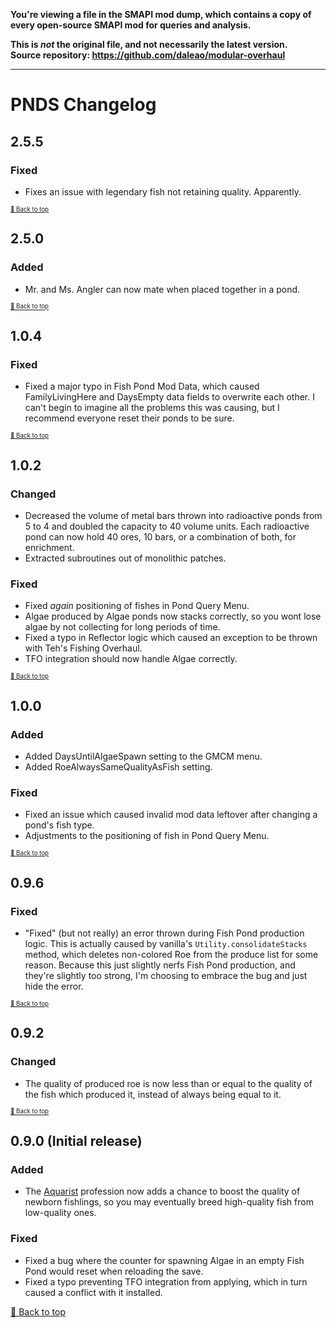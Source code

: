 **You're viewing a file in the SMAPI mod dump, which contains a copy of every open-source SMAPI mod
for queries and analysis.**

**This is _not_ the original file, and not necessarily the latest version.**  
**Source repository: https://github.com/daleao/modular-overhaul**

----

# PNDS Changelog

## 2.5.5

### Fixed

* Fixes an issue with legendary fish not retaining quality. Apparently.

<sup><sup>[🔼 Back to top](#pnds-changelog)</sup></sup>

## 2.5.0

### Added

* Mr. and Ms. Angler can now mate when placed together in a pond.

<sup><sup>[🔼 Back to top](#pnds-changelog)</sup></sup>

## 1.0.4

### Fixed

* Fixed a major typo in Fish Pond Mod Data, which caused FamilyLivingHere and DaysEmpty data fields to overwrite each other. I can't begin to imagine all the problems this was causing, but I recommend everyone reset their ponds to be sure.

<sup><sup>[🔼 Back to top](#pnds-changelog)</sup></sup>

## 1.0.2

### Changed

* Decreased the volume of metal bars thrown into radioactive ponds from 5 to 4 and doubled the capacity to 40 volume units. Each radioactive pond can now hold 40 ores, 10 bars, or a combination of both, for enrichment.
* Extracted subroutines out of monolithic patches.

### Fixed

* Fixed *again* positioning of fishes in Pond Query Menu.
* Algae produced by Algae ponds now stacks correctly, so you wont lose algae by not collecting for long periods of time.
* Fixed a typo in Reflector logic which caused an exception to be thrown with Teh's Fishing Overhaul.
* TFO integration should now handle Algae correctly.

<sup><sup>[🔼 Back to top](#pnds-changelog)</sup></sup>

## 1.0.0

### Added

* Added DaysUntilAlgaeSpawn setting to the GMCM menu.
* Added RoeAlwaysSameQualityAsFish setting.

### Fixed

* Fixed an issue which caused invalid mod data leftover after changing a pond's fish type.
* Adjustments to the positioning of fish in Pond Query Menu.

<sup><sup>[🔼 Back to top](#pnds-changelog)</sup></sup>

## 0.9.6

### Fixed

* "Fixed" (but not really) an error thrown during Fish Pond production logic. This is actually caused by vanilla's `Utility.consolidateStacks` method, which deletes non-colored Roe from the produce list for some reason. Because this just slightly nerfs Fish Pond production, and they're slightly too strong, I'm choosing to embrace the bug and just hide the error.

<sup><sup>[🔼 Back to top](#pnds-changelog)</sup></sup>

## 0.9.2

### Changed

* The quality of produced roe is now less than or equal to the quality of the fish which produced it, instead of always being equal to it.

<sup><sup>[🔼 Back to top](#pnds-changelog)</sup></sup>

## 0.9.0 (Initial release)

### Added

* The [Aquarist](../Professions) profession now adds a chance to boost the quality of newborn fishlings, so you may eventually breed high-quality fish from low-quality ones.

### Fixed

* Fixed a bug where the counter for spawning Algae in an empty Fish Pond would reset when reloading the save.
* Fixed a typo preventing TFO integration from applying, which in turn caused a conflict with it installed.

[🔼 Back to top](#pnds-changelog)